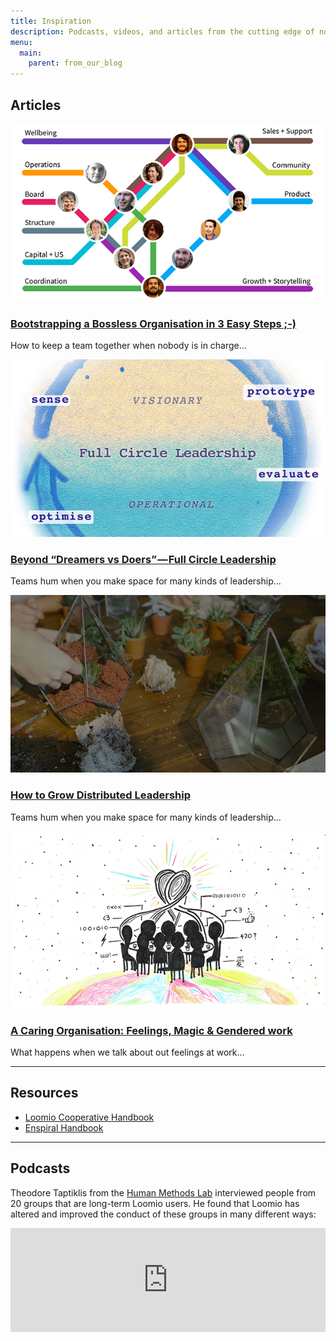 ```yaml
---
title: Inspiration
description: Podcasts, videos, and articles from the cutting edge of non-hierarchical organising and decentralised leadership.
menu:
  main:
    parent: from_our_blog
---
```



## Articles

<!-- <a href="six_circles.html">
  <div class="tile tile-50pc tile-media">
    <img src="https://i.imgur.com/w6JzH1k.png">
    <h3>6 Circles For a Collaborative Group That Works</h3>
    <p>Lessons from 5 years working in non-hierarchical groups...</p>
  </div>
</a> -->

<div class="tile tile-50pc tile-media">
  <a href="https://medium.com/enspiral-tales/bootstrapping-a-bossless-organisation-in-3-easy-steps-afc653e8f5e6#.wdnoa4f4x"><img src="bootstrapping-bossless-organisation.png" /></a>
  <h3><a href="https://medium.com/enspiral-tales/bootstrapping-a-bossless-organisation-in-3-easy-steps-afc653e8f5e6#.wdnoa4f4x">
  Bootstrapping a Bossless Organisation in 3 Easy Steps ;-)</a>
  </h3>
  <p>How to keep a team together when nobody is in charge...</p>
</div>

<div class="tile tile-50pc tile-media">
  <a href="https://medium.com/enspiral-tales/beyond-dreamers-vs-doers-full-circle-leadership-869557da1248#.4h7ilp3w4"><img src="full-circle-leadership.jpeg"></a>
  <h3><a href="https://medium.com/enspiral-tales/beyond-dreamers-vs-doers-full-circle-leadership-869557da1248#.4h7ilp3w4">
  Beyond “Dreamers vs Doers” — Full Circle Leadership
  </a></h3>
  <p>Teams hum when you make space for many kinds of leadership...</p>
</div>

<div class="tile tile-50pc tile-media">
  <a href="https://medium.com/enspiral-tales/how-to-grow-distributed-leadership-7f6b25f0361c"><img src="grow-distributed-leadership.jpeg"></a>
  <h3>
  <a href="https://medium.com/enspiral-tales/how-to-grow-distributed-leadership-7f6b25f0361c">How to Grow Distributed Leadership</a>
  </h3>
  <p>Teams hum when you make space for many kinds of leadership...</p>
</div>

<div class="tile tile-50pc tile-media">
  <a href="https://medium.com/enspiral-tales/a-caring-organisation-5319f81c420f#.sqwbtbqwt"><img src="a-caring-organisation.png"></a>
  <h3>
  <a href="https://medium.com/enspiral-tales/a-caring-organisation-5319f81c420f#.sqwbtbqwt">A Caring Organisation: Feelings, Magic & Gendered work</a>
  </h3>
  <p>What happens when we talk about out feelings at work...</p>
</div>

---

## Resources

* [Loomio Cooperative Handbook](http://loomio.coop)
* [Enspiral Handbook](http://handbook.enspiral.com)

---

## Podcasts

Theodore Taptiklis from the [Human Methods Lab](https://humanmethodslab.org/) interviewed people from 20 groups that are long-term Loomio users. He found that Loomio has altered and improved the conduct of these groups in many different ways:

<iframe width="100%" height="166" scrolling="no" frameborder="no" src="https://w.soundcloud.com/player/?url=https%3A//api.soundcloud.com/tracks/237611556&amp;color=ff5500"></iframe>
